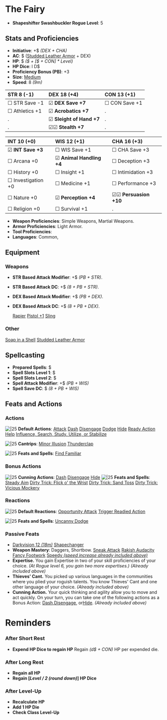 
# The Fairy
- **Shapeshifter Swashbuckler Rogue Level**: 5
## Stats and Proficiencies
- **Initiative**: +$ *(DEX + CHA)*
- **AC**: $ ([Studded Leather Armor](vault/dm/items.md#studded-leather-armor) + DEX)
- **HP**: $ *($ + [$ + CON] * Level)*
- **HP Dice**: l D$
- **Proficiency Bonus (PB)**: +3
- **Size**: [Medium](game_rules.md#advanced-rules#creature-sizes)
- **Speed**: 8 *(9m)*

| STR 8 (-1)     | DEX 18 (+4)               | CON 13 (+1)   |
| :------------- | :------------------------ | :------------ |
| ☐ STR Save -1  | ☑ **DEX Save +7**         | ☐ CON Save +1 |
| ☐ Athletics +1 | ☑ **Acrobatics +7**       | .             |
| .              | ☑ **Sleight of Hand +7**  | .             |
| .              | ☑☑ **Stealth +7**         | .             |


| INT 10 (+0)         | WIS 12 (+1)               | CHA 16 (+3)        |
| :------------------ | :------------------------ | :---------------- |
| ☑ **INT Save +3**   | ☐ WIS Save +1            | ☐ CHA Save +3     |
| ☐ Arcana +0         | ☑ **Animal Handling +4** | ☐ Deception +3    |
| ☐ History +0        | ☐ Insight +1             | ☐ Intimidation +3 |
| ☐ Investigation +0  | ☐ Medicine +1            | ☐ Performance +3  |
| ☐ Nature +0         | ☑ **Perception +4**      | ☑☑ **Persuasion +10**   |
| ☐ Religion +0       | ☐ Survival +1            | .                 |

- **Weapon Proficiencies**: Simple Weapons, Martial Weapons.
- **Armor Proficiencies**: Light Armor.
- **Tool Proficiencies**: 
- **Languages**: Common, 



## Equipment
### Weapons
- **STR Based Attack Modifier**: +$ *(PB + STR)*.
- **STR Based Attack DC**: +$ *(8 + PB + STR)*.
- **DEX Based Attack Modifier**: +$ *(PB + DEX)*.
- **DEX Based Attack DC**: +$ *(8 + PB + DEX)*.

  [Rapier](vault/dm/items.md#rapier)
  [Pistol +1](vault/dm/items.md#pistol)
  [Sling](vault/dm/items.md#sling)

### Other
  [Soap in a Shell](vault/dm/items.md#soap-in-a-shell)
  [Studded Leather Armor](vault/dm/items.md#studded-leather-armor)

## Spellcasting
- **Prepared Spells**: $
- **Spell Slots Level 1**: $
- **Spell Slots Level 2**: $
- **Spell Attack Modifier**: +$ *(PB + WIS)*
- **Spell Save DC**: $ *(8 + PB + WIS)* 

## Feats and Actions
### Actions
![\|25](https://bg3.wiki/w/images/f/f2/Action_Icon.png) **Default Actions**: 
  [Attack](game_rules.md#turn-based-play#attack)
  [Dash](game_rules.md#turn-based-play#dash)
  [Disengage](game_rules.md#turn-based-play#disengage)
  [Dodge](game_rules.md#turn-based-play#dodge)
  [Hide](game_rules.md#turn-based-play#hide)
  [Ready Action](game_rules.md#turn-based-play#ready-action)
  [Help](game_rules.md#turn-based-play#help)
  [Influence, Search, Study, Utilize, or Stabilize](game_rules.md#turn-based-play#influence-search-study-utilize-or-stabilize)


![\|25](https://bg3.wiki/w/images/f/f2/Action_Icon.png) **Cantrips**: 
  [Minor Illusion](./../spells.md#spells-m#minor-illusion)
  [Thunderclap](./../spells.md#spells-t#thunderclap)

![\|25](https://bg3.wiki/w/images/f/f2/Action_Icon.png) **Feats and Spells**: 
  [Find Familiar](vault/spells.md#find-familiar)
### Bonus Actions
![\|25](https://bg3.wiki/w/images/c/c9/Bonus_Action_Icon.png) **Cunning Actions**:
  [Dash](game_rules.md#turn-based-play#dash)
  [Disengage](game_rules.md#turn-based-play#disengage)
  [Hide](game_rules.md#turn-based-play#hide)
![\|25](https://bg3.wiki/w/images/c/c9/Bonus_Action_Icon.png) **Feats and Spells**:
  [Steady Aim](vault/feats.md#steady-aim)
  [Dirty Trick: Flick o' the Wrist](vault/feats.md#dirty-trick-flick-o-the-wrist)
  [Dirty Trick: Sand Toss](vault/feats.md#dirty-trick-sand-toss)
  [Dirty Trick: Vicious Mockery](vault/feats.md#dirty-trick-vicious-mockery)

### Reactions
![\|25](https://bg3.wiki/w/images/c/c1/Reaction_Icon.png) **Default Reactions**: 
  [Opportunity Attack](game_rules.md#turn-based-play#opportunity-attack)
  [Trigger Readied Action](game_rules.md#turn-based-play#trigger-readied-action)

![\|25](https://bg3.wiki/w/images/c/c1/Reaction_Icon.png) **Feats and Spells**: 
  [Uncanny Dodge](vault/feats.md#uncanny-dodge)

### Passive Feats
- [Darkvision 12 *(18m)*](./../game_rules.md#advanced-rules#darkvision)
  [Shapechanger](vault/feats.md#shapechanger-custom)
- **Weapon Mastery**: Daggers, Shortbow.
  [Sneak Attack](./../feats.md#sneak-attack)
  [Rakish Audacity](vault/feats.md#rakish-audacity)
  [Fancy Footwork](vault/feats.md#fancy-footwork)
  [Speedy *(speed increase already included above)*](vault/feats.md#speedy)
- **Expertise.** You gain Expertise in two of your skill proficiencies of your choice. *(At Rogue level 6, you gain two more expertises.)* *(Already included above)*
- **Thieves' Cant.** You picked up various languages in the communities where you plied your roguish talents. You know Thieves' Cant and one other language of your choice. *(Already included above)*
- **Cunning Action.** Your quick thinking and agility allow you to move and act quickly. On your turn, you can take one of the following actions as a Bonus Action: [Dash](game_rules.md#turn-based-play#dash),[Disengage](game_rules.md#turn-based-play#disengage), or[Hide](game_rules.md#turn-based-play#hide). *(Already included above)*

# Reminders
### After Short Rest
- **Expend HP Dice to regain HP**
  Regain *(d$ + CON)* HP per expended die.

### After Long Rest
- **Regain all HP**
- **Regain [*Level / 2 (round down)*] HP Dice**

### After Level-Up
- **Recalculate HP**
- **Add 1 HP Die**
- **Check Class Level-Up**
